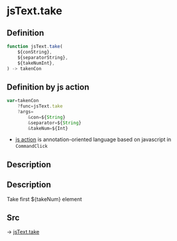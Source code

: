 # jsText.take

## Definition

```js.js
function jsText.take(
	${conString},
	${separatorString},
	${takeNumInt},
) -> takenCon
```


## Definition by js action

```js.js
var=takenCon
	?func=jsText.take
	?args=
		&con=${String}
		&separator=${String}
		&takeNum=${Int}
```

- [js action](#) is annotation-oriented language based on javascript in `CommandClick`

## Description

## Description

Take first ${takeNum} element


## Src

-> [jsText.take](https://github.com/puutaro/CommandClick/blob/master/app/src/main/java/com/puutaro/commandclick/fragment_lib/terminal_fragment/js_interface/text/JsText.kt#L76)


